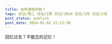 ```yaml
---
title: 龙年游戏开始？
tags: 日记/周二 日记/1周 日记/2024 日记/1月 日记/2日
post_status: publish
post_date: 2024-01-02 22:22:30 
---
```

回忆过去？不能忘的记忆！ 